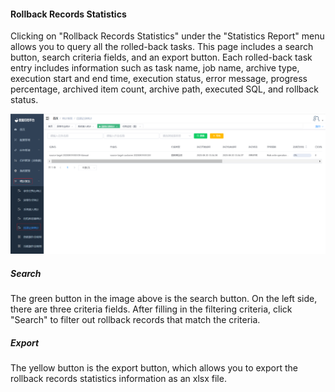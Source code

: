 #### Rollback Records Statistics

Clicking on "Rollback Records Statistics" under the "Statistics Report" menu allows you to query all the rolled-back tasks. This page includes a search button, search criteria fields, and an export button. Each rolled-back task entry includes information such as task name, job name, archive type, execution start and end time, execution status, error message, progress percentage, archived item count, archive path, executed SQL, and rollback status.

![image-20230621112909511](../../../images/whalealDataImages/image-20230621112909511.png)

##### Search

The green button in the image above is the search button. On the left side, there are three criteria fields. After filling in the filtering criteria, click "Search" to filter out rollback records that match the criteria.

##### Export

The yellow button is the export button, which allows you to export the rollback records statistics information as an xlsx file.
